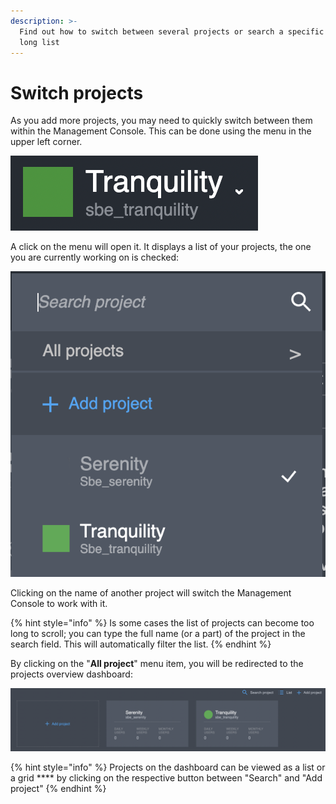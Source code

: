 ```yaml
---
description: >-
  Find out how to switch between several projects or search a specific one in a
  long list
---
```


# Switch projects

As you add more projects, you may need to quickly switch between them within the Management Console. This can be done using the menu in the upper left corner.

![Project selection dropdown](../.gitbook/assets/screenshot-2021-06-08-at-13.29.13.png)

A click on the menu will open it. It displays a list of your projects, the one you are currently working on is checked:

![Project selection menu](../.gitbook/assets/screenshot-2021-06-08-at-13.28.41.png)

Clicking on the name of another project will switch the Management Console to work with it.

{% hint style="info" %}
Is some cases the list of projects can become too long to scroll; you can type the full name (or a part) of the project in the search field. This will automatically filter the list.
{% endhint %}

By clicking on the "**All project**" menu item, you will be redirected to the projects overview dashboard:

![Projects overview dashboard](../.gitbook/assets/screenshot-2021-06-08-at-13.29.00.png)

{% hint style="info" %}
Projects on the dashboard can be viewed as a list or a grid **** by clicking on the respective button between "Search" and "Add project"
{% endhint %}

